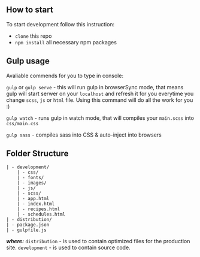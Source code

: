 
## How to start
To start development follow this instruction:

* `clone` this repo
* `npm install` all necessary npm packages


## Gulp usage
Avaliable commends for you to type in console:

`gulp` or `gulp serve`  - this will run gulp in browserSync mode, that means gulp will start serwer on your `localhost` and refresh it for you everytime you change `scss`, `js` or `html` file. Using this command will do all the work for you :)

`gulp watch` - runs gulp in watch mode, that will compiles your `main.scss` into `css/main.css`

`gulp sass` - compiles sass into CSS & auto-inject into browsers


## Folder Structure
```
| - development/
	| - css/      
	| - fonts/
	| - images/  
	| - js/
	| - scss/
	| - app.html  
	| - index.html  
	| - recipes.html    
	| - schedules.html
| - distribution/
| - package.json
| - gulpfile.js
```

***where:***
`distribution` - is used to contain optimized files for the production site.
`development`  - is used to contain source code.
